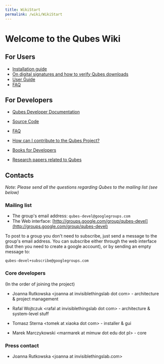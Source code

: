 ```yaml
---
title: WikiStart
permalink: /wiki/WikiStart
---
```


Welcome to the Qubes Wiki
=========================

For Users
---------

-   [Installation guide](/wiki/InstallationGuide)
-   [On digital signatures and how to verify Qubes downloads](/wiki/VerifyingSignatures)
-   [User Guide](/wiki/UserDoc)
-   [FAQ](/wiki/UserFaq)

For Developers
--------------

-   [Qubes Developer Documentation](/wiki/SystemDoc)
-   [Source Code](/wiki/SourceCode)
-   [FAQ](/wiki/DevelFaq)

-   [How can I contribute to the Qubes Project?](/wiki/ContributingHowto)
-   [Books for Developers](/wiki/DevelBooks)
-   [Research papers related to Qubes](/wiki/QubesResearch)

Contacts
--------

*Note: Please send all the questions regarding Qubes to the mailing list (see below)*

### Mailing list

-   The group's email address: `qubes-devel@googlegroups.com`
-   The Web interface: [​http://groups.google.com/group/qubes-devel](http://groups.google.com/group/qubes-devel)

To post to a group you don't need to subscribe, just send a message to the group's email address. You can subscribe either through the web interface (but then you need to create a google account), or by sending an empty message to:

``` {.wiki}
qubes-devel+subscribe@googlegroups.com
```

### Core developers

(In the order of joining the project)

-   Joanna Rutkowska \<joanna at invisiblethingslab dot com\> - architecture & project management

-   Rafal Wojtczuk \<rafal at invisiblethingslab dot com\> - architecture & system-level stuff

-   Tomasz Sterna \<tomek at xiaoka dot com\> - installer & gui

-   Marek Marczykowski \<marmarek at mimuw dot edu dot pl\> - core

### Press contact

-   Joanna Rutkowska \<joanna at invisiblethingslab.com\>

